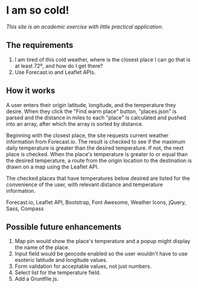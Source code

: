 # I am so cold!

*This site is an academic exercise with little practical application.*

## The requirements

1. I am tired of this cold weather, where is the closest place I can go that is at least 72º, and how do I get there?
2. Use Forecast.io and Leaflet APIs.

## How it works

A user enters their origin latitude, longitude, and the temperature they desire. When they click the "Find warm place" button, "places.json" is parsed and the distance in miles to each "place" is calculated and pushed into an array, after which the array is sorted by distance.

Beginning with the closest place, the site requests current weather information from Forecast.io. The result is checked to see if the maximum daily temperature is greater than the desired temperature. If not, the next place is checked. When the place's temperature is greater to or equal than the desired temperature, a route from the origin location to the destination is drawn on a map using the Leaflet API.

The checked places that have temperatures below desired are listed for the convenience of the user, with relevant distance and temperature information.

Forecast.io, Leaflet API, Bootstrap, Font Awesome, Weather Icons, jQuery, Sass, Compass

## Possible future enhancements

1. Map pin would show the place's temperature and a popup might display the name of the place.
2. Input field would be geocode enabled so the user wouldn't have to use esoteric latitude and longitude values.
3. Form validation for acceptable values, not just numbers.
5. Select list for the temperature field.
6. Add a Gruntfile.js.
